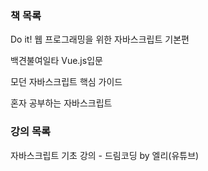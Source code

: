 ### 책 목록

Do it! 웹 프로그래밍을 위한 자바스크립트 기본편

백견불여일타 Vue.js입문

모던 자바스크립트 핵심 가이드

혼자 공부하는 자바스크립트



### 강의 목록

자바스크립트 기초 강의 - 드림코딩 by 엘리(유튜브)